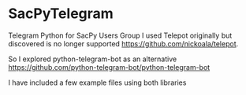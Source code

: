 # SacPyTelegram
Telegram Python for SacPy Users Group
I used Telepot originally but discovered is no longer supported
https://github.com/nickoala/telepot.

So I explored python-telegram-bot as an alternative
https://github.com/python-telegram-bot/python-telegram-bot

I have included a few example files using both libraries
